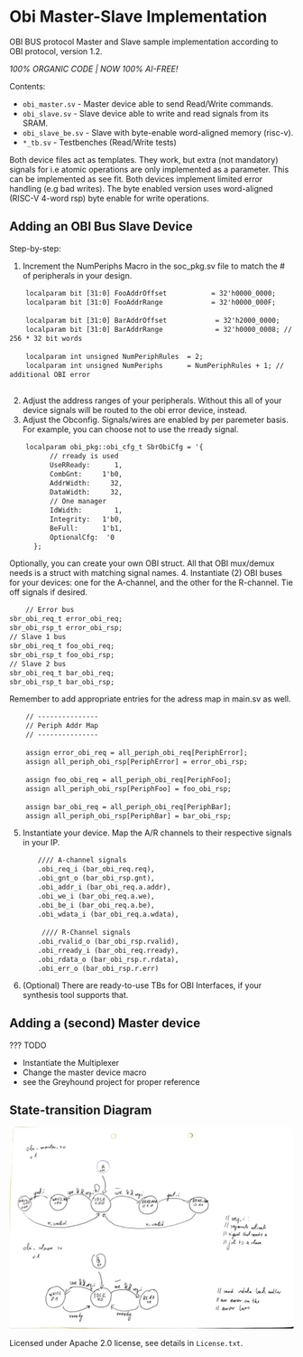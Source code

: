 # Obi Master-Slave Implementation
OBI BUS protocol Master and Slave sample implementation according to
OBI protocol, version 1.2.

*100% ORGANIC CODE | NOW 100% AI-FREE!*

Contents:
- `obi_master.sv` - Master device able to send Read/Write commands.
- `obi_slave.sv` - Slave device able to write and read signals from its SRAM.
- `obi_slave_be.sv` - Slave with byte-enable word-aligned memory (risc-v).
- `*_tb.sv` - Testbenches (Read/Write tests)

Both device files act as templates. They work, but extra (not mandatory) signals for i.e atomic
operations are only implemented as a parameter. This can be implemented as see fit.
Both devices implement limited error handling (e.g bad writes).
The byte enabled version uses word-aligned (RISC-V 4-word rsp) byte enable for write operations.

## Adding an OBI Bus Slave Device

Step-by-step:

1. Increment the NumPeriphs Macro in the soc_pkg.sv file to match the # of peripherals in your design.

```
    localparam bit [31:0] FooAddrOffset           = 32'h0000_0000;
    localparam bit [31:0] FooAddrRange            = 32'h0000_000F; 

    localparam bit [31:0] BarAddrOffset            = 32'h2000_0000;
    localparam bit [31:0] BarAddrRange             = 32'h0000_0008; // 256 * 32 bit words

    localparam int unsigned NumPeriphRules  = 2;
    localparam int unsigned NumPeriphs      = NumPeriphRules + 1; // additional OBI error


```
2. Adjust the address ranges of your peripherals. Without this
all of your device signals will be routed to the obi error device, instead.
3. Adjust the Obconfig. Signals/wires are enabled by per paremeter basis. For example, 
you can choose not to use the rready signal. 
```
    localparam obi_pkg::obi_cfg_t SbrObiCfg = '{
          // rready is used
          UseRReady:      1,
          CombGnt:     1'b0,
          AddrWidth:     32,
          DataWidth:     32,
          // One manager
          IdWidth:        1,
          Integrity:   1'b0,
          BeFull:      1'b1,
          OptionalCfg:  '0
      };
```

Optionally, you can create your own OBI struct. All that OBI mux/demux needs is a struct with matching signal names.
4. Instantiate (2) OBI buses for your devices: 
one for the A-channel, and the other for the R-channel. 
Tie off signals if desired.

```
    // Error bus                                                        sbr_obi_req_t error_obi_req;                                        sbr_obi_rsp_t error_obi_rsp;                                                                                                            // Slave 1 bus                                                      sbr_obi_req_t foo_obi_req;                                          sbr_obi_rsp_t foo_obi_rsp;                                                                                                              // Slave 2 bus                                                      sbr_obi_req_t bar_obi_req;                                          sbr_obi_rsp_t bar_obi_rsp;

```

Remember to add appropriate entries for the adress map in main.sv as well.

```
    // ---------------
    // Periph Addr Map
    // ---------------

    assign error_obi_req = all_periph_obi_req[PeriphError];
    assign all_periph_obi_rsp[PeriphError] = error_obi_rsp;

    assign foo_obi_req = all_periph_obi_req[PeriphFoo];
    assign all_periph_obi_rsp[PeriphFoo] = foo_obi_rsp;
    
    assign bar_obi_req = all_periph_obi_req[PeriphBar];
    assign all_periph_obi_rsp[PeriphBar] = bar_obi_rsp;

```

5. Instantiate your device. Map the A/R channels to their respective signals in your IP.

```
       //// A-channel signals
       .obi_req_i (bar_obi_req.req),
       .obi_gnt_o (bar_obi_rsp.gnt),
       .obi_addr_i (bar_obi_req.a.addr),
       .obi_we_i (bar_obi_req.a.we),
       .obi_be_i (bar_obi_req.a.be),
       .obi_wdata_i (bar_obi_req.a.wdata),

        //// R-Channel signals
       .obi_rvalid_o (bar_obi_rsp.rvalid),
       .obi_rready_i (bar_obi_req.rready),
       .obi_rdata_o (bar_obi_rsp.r.rdata),
       .obi_err_o (bar_obi_rsp.r.err)
```
6. (Optional) There are ready-to-use TBs for OBI Interfaces,
if your synthesis tool supports that.

## Adding a (second) Master device
??? TODO
- Instantiate the Multiplexer
- Change the master device macro
- see the Greyhound project for proper reference


## State-transition Diagram
![A state transition diagram poorly drawn by hand and digitized. Honestly, just use a screen reader for those files instead.](transition_graph.jpg)


Licensed under Apache 2.0 license, see details in `License.txt`.

